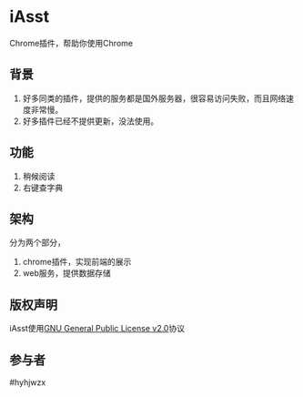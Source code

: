 # iAsst
Chrome插件，帮助你使用Chrome

## 背景
1. 好多同类的插件，提供的服务都是国外服务器，很容易访问失败，而且网络速度非常慢。
2. 好多插件已经不提供更新，没法使用。

## 功能
1. 稍候阅读
2. 右键查字典

## 架构
分为两个部分，
  1. chrome插件，实现前端的展示
  2. web服务，提供数据存储


## 版权声明
iAsst使用[GNU General Public License v2.0](http://choosealicense.com/licenses/gpl-2.0/)协议

## 参与者
#hyhjwzx